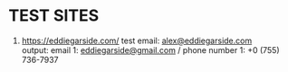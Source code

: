 # TEST SITES

1. https://eddiegarside.com/ test email: alex@eddiegarside.com  
   output: email 1: eddiegarside@gmail.com / phone number 1: +0 (755) 736-7937
